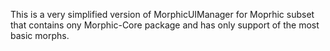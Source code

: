 This is a very simplified version of MorphicUIManager for Moprhic subset that contains ony Morphic-Core package and has only support of the most basic morphs.